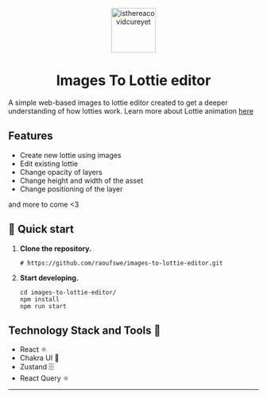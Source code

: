 
<p align="center">
    <img alt="isthereacovidcureyet" src="https://static1.lottiefiles.com/images/v3/lf-intergrations-logo.svg" width="90" />
</p>
<h1 align="center">
  Images To Lottie editor
</h1>

A simple web-based images to lottie editor created to get a deeper understanding of how lotties work.
Learn more about Lottie animation [here](https://airbnb.design/lottie/)

## Features

- Create new lottie using images
- Edit existing lottie 
- Change opacity of layers
- Change height and width of the asset
- Change positioning of the layer

and more to come <3

## 🚀 Quick start

1.  **Clone the repository.**

    ```shell
    # https://github.com/raoufswe/images-to-lottie-editor.git

    ```

1.  **Start developing.**

    ```shell
    cd images-to-lottie-editor/
    npm install
    npm run start
    ```
    
## Technology Stack and Tools :calling:

- React ⚛️
- Chakra UI 🌄
- Zustand 🗄️
- React Query ⚛️ 
---
